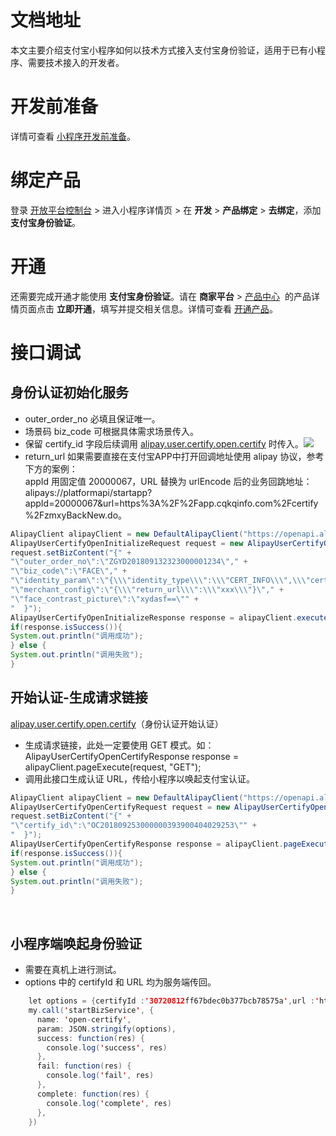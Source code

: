 # 文档地址
本文主要介绍支付宝小程序如何以技术方式接入支付宝身份验证，适用于已有小程序、需要技术接入的开发者。

# 开发前准备
详情可查看 [小程序开发前准备](https://opendocs.alipay.com/support/01razz)。

# 绑定产品
登录 [开放平台控制台](https://open.alipay.com/platform/developerIndex.htm) > 进入小程序详情页 > 在 **开发** > **产品绑定** > **去绑定**，添加 **支付宝身份验证**。 

# 开通
还需要完成开通才能使用 **支付宝身份验证**。请在 **商家平台** > [产品中心](https://b.alipay.com/page/product-mall/all-product)  的产品详情页面点击 **立即开通**，填写并提交相关信息。详情可查看 [开通产品](https://opendocs.alipay.com/open/200/105314/)。 

# 接口调试

## 身份认证初始化服务

- outer_order_no 必填且保证唯一。
- 场景码 biz_code 可根据具体需求场景传入。
- 保留 certify_id 字段后续调用 [alipay.user.certify.open.certify](https://opendocs.alipay.com/open/02ahk0) 时传入。![](https://gw.alipayobjects.com/zos/workflow/workflow/202002281582890435187_abf3f729f402ef991669a88761d6c949.png#align=left&display=inline&height=233&margin=%5Bobject%20Object%5D&originHeight=344&originWidth=1105&status=done&style=none&width=750)
- return_url 如果需要直接在支付宝APP中打开回调地址使用 alipay 协议，参考下方的案例：<br />appId 用固定值 20000067，URL 替换为 urlEncode 后的业务回跳地址：alipays://platformapi/startapp?appId=20000067&url=https%3A%2F%2Fapp.cqkqinfo.com%2Fcertify%2FzmxyBackNew.do。
```java
AlipayClient alipayClient = new DefaultAlipayClient("https://openapi.alipay.com/gateway.do","app_id","your private_key","json","GBK","alipay_public_key","RSA2");
AlipayUserCertifyOpenInitializeRequest request = new AlipayUserCertifyOpenInitializeRequest();
request.setBizContent("{" +
"\"outer_order_no\":\"ZGYD201809132323000001234\"," +
"\"biz_code\":\"FACE\"," +
"\"identity_param\":\"{\\\"identity_type\\\":\\\"CERT_INFO\\\",\\\"cert_type\\\":\\\"IDENTITY_CARD\\\",\\\"cert_name\\\":\\\"收委\\\",\\\"cert_no\\\":\\\"260104197909275964\\\"}\"," +
"\"merchant_config\":\"{\\\"return_url\\\":\\\"xxx\\\"}\"," +
"\"face_contrast_picture\":\"xydasf==\"" +
"  }");
AlipayUserCertifyOpenInitializeResponse response = alipayClient.execute(request);
if(response.isSuccess()){
System.out.println("调用成功");
} else {
System.out.println("调用失败");
}
```

## 开始认证-生成请求链接
[alipay.user.certify.open.certify](https://opendocs.alipay.com/open/02ahk0)（身份认证开始认证）

- 生成请求链接，此处一定要使用 GET 模式。如：AlipayUserCertifyOpenCertifyResponse response = alipayClient.pageExecute(request, "GET");
- 调用此接口生成认证 URL，传给小程序以唤起支付宝认证。
```java
AlipayClient alipayClient = new DefaultAlipayClient("https://openapi.alipay.com/gateway.do","app_id","your private_key","json","GBK","alipay_public_key","RSA2");
AlipayUserCertifyOpenCertifyRequest request = new AlipayUserCertifyOpenCertifyRequest();
request.setBizContent("{" +
"\"certify_id\":\"OC201809253000000393900404029253\"" +
"  }");
AlipayUserCertifyOpenCertifyResponse response = alipayClient.pageExecute(request, "GET");
if(response.isSuccess()){
System.out.println("调用成功");
} else {
System.out.println("调用失败");
}
```
 

## 小程序端唤起身份验证

- 需要在真机上进行测试。
- options 中的 certifyId 和 URL 均为服务端传回。
```java
    let options = {certifyId :'30720812ff67bdec0b377bcb78575a',url :'https://openapi.alipay.com/gateway.do?alipay_sdk=alipay-sdk-java-4.5.0.A46%3A10&version=1.0'}
    my.call('startBizService', {
      name: 'open-certify',
      param: JSON.stringify(options),
      success: function(res) {
        console.log('success', res)
      },
      fail: function(res) {
        console.log('fail', res)
      },
      complete: function(res) {
        console.log('complete', res)
      },
    })
```
